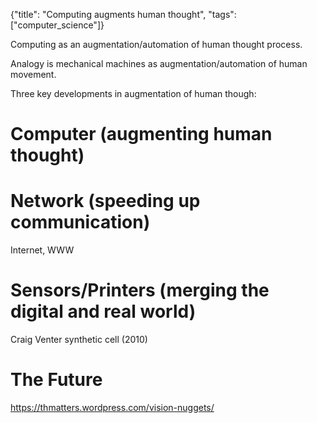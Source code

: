 {"title": "Computing augments human thought", "tags": ["computer_science"]}

Computing as an augmentation/automation of human thought process.

Analogy is mechanical machines as augmentation/automation of human movement.

Three key developments in augmentation of human though:
# Computer (augmenting human thought)

# Network (speeding up communication)
Internet, WWW

# Sensors/Printers (merging the digital and real world)
Craig Venter synthetic cell (2010)

# The Future
https://thmatters.wordpress.com/vision-nuggets/
